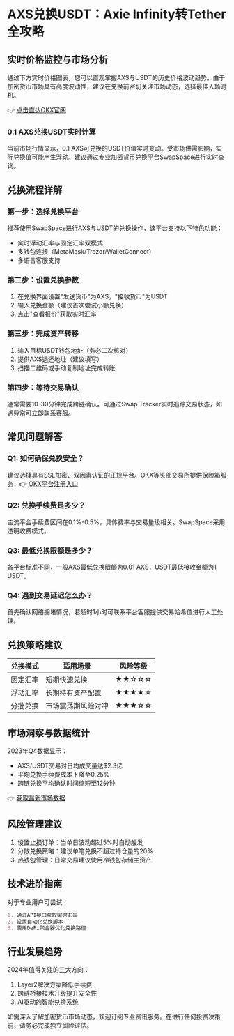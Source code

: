 # AXS兑换USDT：Axie Infinity转Tether全攻略

## 实时价格监控与市场分析
通过下方实时价格图表，您可以直观掌握AXS与USDT的历史价格波动趋势。由于加密货币市场具有高度波动性，建议在兑换前密切关注市场动态，选择最佳入场时机。

👉 [点击直达OKX官网](https://bit.ly/okx_welcome)

### 0.1 AXS兑换USDT实时计算
当前市场行情显示，0.1 AXS可兑换的USDT价值实时变动。受市场供需影响，实际兑换值可能产生浮动。建议通过专业加密货币兑换平台SwapSpace进行实时查询。

## 兑换流程详解
### 第一步：选择兑换平台
推荐使用SwapSpace进行AXS与USDT的兑换操作，该平台支持以下特色功能：
- 实时浮动汇率与固定汇率双模式
- 多钱包连接（MetaMask/Trezor/WalletConnect）
- 多语言客服支持

### 第二步：设置兑换参数
1. 在兑换界面设置"发送货币"为AXS，"接收货币"为USDT
2. 输入兑换金额（建议首次尝试小额兑换）
3. 点击"查看报价"获取实时汇率

### 第三步：完成资产转移
1. 输入目标USDT钱包地址（务必二次核对）
2. 提供AXS退还地址（建议填写）
3. 扫描二维码或手动复制地址完成转账

### 第四步：等待交易确认
通常需要10-30分钟完成跨链确认。可通过Swap Tracker实时追踪交易状态，如遇异常可立即联系客服。

## 常见问题解答
### Q1: 如何确保兑换安全？
建议选择具有SSL加密、双因素认证的正规平台。OKX等头部交易所提供保险箱服务，👉 [OKX平台注册入口](https://bit.ly/okx_welcome)

### Q2: 兑换手续费是多少？
主流平台手续费区间在0.1%-0.5%，具体费率与交易量级相关。SwapSpace采用透明收费模式。

### Q3: 最低兑换限额是多少？
各平台标准不同，一般AXS最低兑换限额为0.01 AXS，USDT最低接收金额为1 USDT。

### Q4: 遇到交易延迟怎么办？
首先确认网络拥堵情况，若超时1小时可联系平台客服提供交易哈希值进行人工处理。

## 兑换策略建议
| 兑换模式       | 适用场景                  | 风险等级 |
|----------------|---------------------------|----------|
| 固定汇率       | 短期快速兑换              | ★★☆☆☆    |
| 浮动汇率       | 长期持有资产配置          | ★★★★☆    |
| 分批兑换       | 市场震荡期风险对冲        | ★★★☆☆    |

## 市场洞察与数据统计
2023年Q4数据显示：
- AXS/USDT交易对日均成交量达$2.3亿
- 平均兑换手续费成本下降至0.25%
- 跨链兑换平均确认时间缩短至12分钟

👉 [获取最新市场数据](https://bit.ly/okx_welcome)

## 风险管理建议
1. 设置止损订单：当单日波动超过5%时自动触发
2. 分散兑换策略：建议单笔兑换不超过持仓量的20%
3. 热钱包管理：日常交易建议使用冷钱包存储主资产

## 技术进阶指南
对于专业用户可尝试：
```markdown
1. 通过API接口获取实时汇率
2. 设置自动化兑换脚本
3. 使用DeFi聚合器优化兑换路径
```

## 行业发展趋势
2024年值得关注的三大方向：
1. Layer2解决方案降低手续费
2. 跨链桥接技术升级提升安全性
3. AI驱动的智能兑换系统

如需深入了解加密货币市场动态，欢迎订阅专业资讯服务。在进行任何投资决策前，请务必完成独立风险评估。